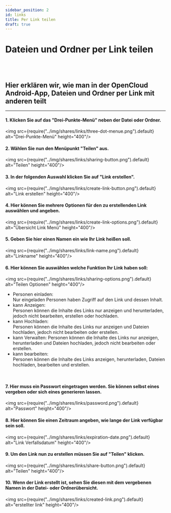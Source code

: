 ```yaml
---
sidebar_position: 2
id: links
title: Per Link teilen
draft: true
---
```


# Dateien und Ordner per Link teilen
<br/><br/>

## Hier erklären wir, wie man in der OpenCloud Android-App, Dateien und Ordner per Link mit anderen teilt

---

#### 1. Klicken Sie auf das "Drei-Punkte-Menü" neben der Datei oder Ordner.
<img src={require("../img/shares/links/three-dot-menue.png").default} alt="Drei-Punkte-Menü" height="400"/>
<br/>

#### 2. Wählen Sie nun den Menüpunkt "Teilen" aus.
<img src={require("../img/shares/links/sharing-button.png").default} alt="Teilen" height="400"/>
<br/>

#### 3. In der folgenden Auswahl klicken Sie auf "Link erstellen".
<img src={require("../img/shares/links/create-link-button.png").default} alt="Link erstellen" height="400"/>
<br/>

#### 4. Hier können Sie mehrere Optionen für den zu erstellenden Link auswählen und angeben.
<img src={require("../img/shares/links/create-link-options.png").default} alt="Übersicht Link Menü" height="400"/>
<br/>

#### 5. Geben Sie hier einen Namen ein wie Ihr Link heißen soll.
<img src={require("../img/shares/links/link-name.png").default} alt="Linkname" height="400"/>
<br/>

#### 6. Hier können Sie auswählen welche Funktion Ihr Link haben soll:<br/>
<img src={require("../img/shares/links/sharing-options.png").default} alt="Teilen Optionen" height="400"/>

- Personen einladen:<br/>
Nur eingeladen Personen haben Zugriff auf den Link und dessen Inhalt.
- kann Anzeigen:<br/>
Personen können die Inhalte des Links nur anzeigen und herunterladen, jedoch nicht bearbeiten, erstellen oder hochladen.
- kann Hochladen:<br/>
Personen können die Inhalte des Links nur anzeigen und Dateien hochladen, jedoch nicht bearbeiten oder erstellen.
- kann Verwalten:
Personen können die Inhalte des Links nur anzeigen, herunterladen und Dateien hochladen, jedoch nicht bearbeiten oder erstellen.
- kann bearbeiten:<br/>
Personen können die Inhalte des Links anzeigen, herunterladen, Dateien hochladen, bearbeiten und erstellen.
<br/>

#### 7. Hier muss ein Passwort eingetragen werden. Sie können selbst eines vergeben oder sich eines generieren lassen.
<img src={require("../img/shares/links/password.png").default} alt="Passwort" height="400"/>
<br/>

#### 8. Hier können Sie einen Zeitraum angeben, wie lange der Link verfügbar sein soll.
<img src={require("../img/shares/links/expiration-date.png").default} alt="Link Verfallsdatum" height="400"/>
<br/>

#### 9. Um den Link nun zu erstellen müssen Sie auf "Teilen" klicken.
<img src={require("../img/shares/links/share-button.png").default} alt="Teilen" height="400"/>
<br/>

#### 10. Wenn der Link erstellt ist, sehen Sie diesen mit dem vergebenen Namen in der Datei- oder Ordnerübersicht.
<img src={require("../img/shares/links/created-link.png").default} alt="erstellter link" height="400"/>